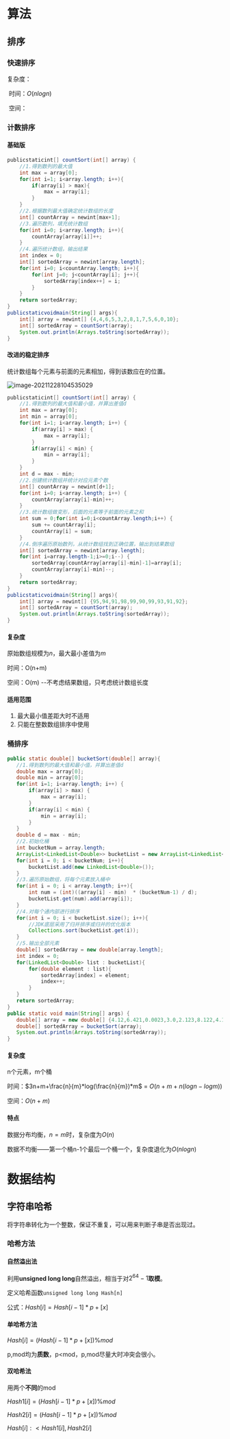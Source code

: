 # 算法

## 排序

### 快速排序

复杂度：

​	时间：$O(nlogn)$

​	空间：



### 计数排序

#### 基础版

```java
publicstaticint[] countSort(int[] array) {
    //1.得到数列的最大值
    int max = array[0];
    for(int i=1; i<array.length; i++){
        if(array[i] > max){
        	max = array[i]; 
        }
    }
    //2.根据数列最大值确定统计数组的长度
    int[] countArray = newint[max+1];
    //3.遍历数列，填充统计数组
    for(int i=0; i<array.length; i++){ 
    	countArray[array[i]]++; 
    }
    //4.遍历统计数组，输出结果
    int index = 0;
    int[] sortedArray = newint[array.length];
    for(int i=0; i<countArray.length; i++){
        for(int j=0; j<countArray[i]; j++){ 
            sortedArray[index++] = i; 
        } 
    }
    return sortedArray;
}
publicstaticvoidmain(String[] args){
    int[] array = newint[] {4,4,6,5,3,2,8,1,7,5,6,0,10};
    int[] sortedArray = countSort(array);
    System.out.println(Arrays.toString(sortedArray));
}
```

#### 改进的稳定排序

统计数组每个元素与前面的元素相加，得到该数应在的位置。

![image-20211228104535029](https://gitee.com/rickleee/picgo/raw/master/img/image-20211228104535029.png)

```java
publicstaticint[] countSort(int[] array) {
    //1.得到数列的最大值和最小值，并算出差值d
    int max = array[0];
    int min = array[0];
    for(int i=1; i<array.length; i++) {
        if(array[i] > max) {
            max = array[i]; 
        }
        if(array[i] < min) { 
            min = array[i]; 
        } 
    }
    int d = max - min;
    //2.创建统计数组并统计对应元素个数
    int[] countArray = newint[d+1];
    for(int i=0; i<array.length; i++) { 
        countArray[array[i]-min]++; 
    }
    //3.统计数组做变形，后面的元素等于前面的元素之和
    int sum = 0;for(int i=0;i<countArray.length;i++) {
        sum += countArray[i]; 
        countArray[i] = sum;
    }
    //4.倒序遍历原始数列，从统计数组找到正确位置，输出到结果数组
    int[] sortedArray = newint[array.length];
    for(int i=array.length-1;i>=0;i--) {
        sortedArray[countArray[array[i]-min]-1]=array[i];
        countArray[array[i]-min]--;
    }
    return sortedArray;
}
publicstaticvoidmain(String[] args){
    int[] array = newint[] {95,94,91,98,99,90,99,93,91,92};
    int[] sortedArray = countSort(array); 
    System.out.println(Arrays.toString(sortedArray));
}
```

#### 复杂度

原始数组规模为$n$，最大最小差值为$m$

时间：O(n+m)

空间：O(m) --不考虑结果数组，只考虑统计数组长度

#### 适用范围

1. 最大最小值差距大时不适用
2. 只能在整数数组排序中使用

### 桶排序



```java
public static double[] bucketSort(double[] array){
   //1.得到数列的最大值和最小值，并算出差值d
   double max = array[0];
   double min = array[0];
   for(int i=1; i<array.length; i++) {
       if(array[i] > max) {
           max = array[i];
       }
       if(array[i] < min) {
           min = array[i];
       }
   }
   double d = max - min;
   //2.初始化桶
   int bucketNum = array.length;
   ArrayList<LinkedList<Double>> bucketList = new ArrayList<LinkedList<Double>>(bucketNum);
   for(int i = 0; i < bucketNum; i++){
       bucketList.add(new LinkedList<Double>());
   }
   //3.遍历原始数组，将每个元素放入桶中
   for(int i = 0; i < array.length; i++){
       int num = (int)((array[i] - min)  * (bucketNum-1) / d);
       bucketList.get(num).add(array[i]);
   }
   //4.对每个通内部进行排序
   for(int i = 0; i < bucketList.size(); i++){
       //JDK底层采用了归并排序或归并的优化版本
       Collections.sort(bucketList.get(i));
   }
   //5.输出全部元素
   double[] sortedArray = new double[array.length];
   int index = 0;
   for(LinkedList<Double> list : bucketList){
       for(double element : list){
           sortedArray[index] = element;
           index++;
       }
   }
   return sortedArray;
}
public static void main(String[] args) {
   double[] array = new double[] {4.12,6.421,0.0023,3.0,2.123,8.122,4.12, 10.09};
   double[] sortedArray = bucketSort(array);
   System.out.println(Arrays.toString(sortedArray));
}
```

#### 复杂度

n个元素，m个桶

时间：$3n+m+\frac{n}{m}*log(\frac{n}{m})*m$  =  $O(n+m+n(logn-logm))$

空间：$O(n+m)$

#### 特点

数据分布均衡，$n=m$时，复杂度为$O(n)$

数据不均衡——第一个桶n-1个最后一个桶一个，复杂度退化为$O(nlogn)$

## 

# 数据结构

## 字符串哈希

将字符串转化为一个整数，保证不重复，可以用来判断子串是否出现过。

### 哈希方法

#### 自然溢出法

利用**unsigned long long**自然溢出，相当于对$2^{64}-1$**取模**。

定义哈希函数`unsigned long long Hash[n]`

公式：$Hash[i] = Hash[i-1]*p+[x]$

#### 单哈希方法

$Hash[i] = (Hash[i-1]*p+[x]) \% mod$

p,mod均为**质数**，p<mod，p,mod尽量大时冲突会很小。

#### 双哈希法

用两个**不同**的mod

$Hash1[i] = (Hash[i-1]*p+[x]) \% mod$

$Hash2[i] = (Hash[i-1]*p+[x]) \% mod$

$Hash[i]:<Hash1[i],Hash2[i]$
